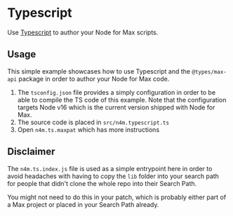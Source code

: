 # Typescript
Use [Typescript](https://www.typescriptlang.org/) to author your Node for Max scripts.

## Usage
This simple example showcases how to use Typescript and the `@types/max-api` package in order to author
your Node for Max code.

1. The `tsconfig.json` file provides a simply configuration in order to be able to compile the TS code of this example.
Note that the configuration targets Node v16 which is the current version shipped with Node for Max.
2. The source code is placed in `src/n4m.typescript.ts`
3. Open `n4m.ts.maxpat` which has more instructions


## Disclaimer

The `n4m.ts.index.js` file is used as a simple entrypoint here in order to avoid headaches with having to copy the
`lib` folder into your search path for people that didn't clone the whole repo into their Search Path.

You might not need to do this in your patch, which is probably either part of a Max project or placed in your Search Path already.
